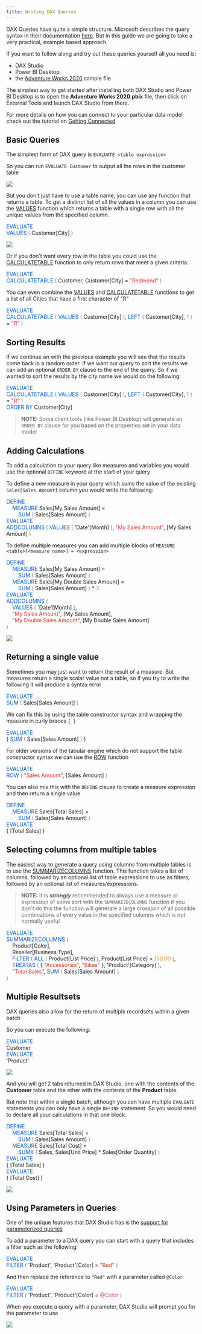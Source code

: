 ```yaml
---
title: Writing DAX Queries
---
```


DAX Queries have quite a simple structure. Microsoft describes the query syntax in their documentation [here](https://docs.microsoft.com/en-us/dax/dax-queries). But in this guide we are going to take a very practical, example based approach. 

If you want to follow along and try out these queries yourself all you need is:
* DAX Studio
* Power BI Desktop
* the [Adventure Works 2020](https://github.com/microsoft/powerbi-desktop-samples/raw/master/DAX/Adventure%20Works%20DW%202020.pbix) sample file

The simplest way to get started after installing both DAX Studio and Power BI Desktop is to open the **Adventure Works 2020.pbix** file, then click on External Tools and launch DAX Studio from there. 

For more details on how you can connect to your particular data model check out the tutorial on [Getting Connected](getting-connected)

## Basic Queries

The simplest form of DAX query is `EVALUATE <table expression>` 

So you can run `EVALUATE Customer` to output all the rows in the customer table

![](evaluate-customer.png)

But you don't just have to use a table name, you can use any function that returns a table. To get a distinct list of all the values in a column you can use the [VALUES](https://dax.guide/values) function which returns a table with a single row with all the unique values from the specified column.

<span class="Keyword" style="color:#035aca">EVALUATE</span><br><span class="Keyword" style="color:#035aca">VALUES</span><span class="Parenthesis" style="color:#808080">&nbsp;(</span>&nbsp;Customer[City]&nbsp;<span class="Parenthesis" style="color:#808080">)</span><br>

![](evaluate-customer-city.png)

Or if you don't want every row in the table you could use the [CALCULATETABLE](https://dax.guide/calculatetable) function to only return rows that meet a given criteria.

<span class="Keyword" style="color:#035aca">EVALUATE</span><br><span class="Keyword" style="color:#035aca">CALCULATETABLE</span><span class="Parenthesis" style="color:#808080">&nbsp;(</span>&nbsp;Customer,&nbsp;Customer[City]&nbsp;=&nbsp;<span class="StringLiteral" style="color:#D93124">"Redmond"</span>&nbsp;<span class="Parenthesis" style="color:#808080">)</span><br>

You can even combine the [VALUES](https://dax.guide/values) and [CALCULATETABLE](https://dax.guide/calculatetable) functions to get a list of all Cities that have a first character of "R"

<span class="Keyword" style="color:#035aca">EVALUATE</span><br><span class="Keyword" style="color:#035aca">CALCULATETABLE</span><span class="Parenthesis" style="color:#808080">&nbsp;(</span>&nbsp;<span class="Keyword" style="color:#035aca">VALUES</span><span class="Parenthesis" style="color:#808080">&nbsp;(</span>&nbsp;Customer[City]&nbsp;<span class="Parenthesis" style="color:#808080">)</span>,&nbsp;<span class="Keyword" style="color:#035aca">LEFT</span><span class="Parenthesis" style="color:#808080">&nbsp;(</span>&nbsp;Customer[City],&nbsp;<span class="Number" style="color:#EE7F18">1</span>&nbsp;<span class="Parenthesis" style="color:#808080">)</span>&nbsp;=&nbsp;<span class="StringLiteral" style="color:#D93124">"R"</span>&nbsp;<span class="Parenthesis" style="color:#808080">)</span><br>

## Sorting Results

If we continue on with the previous example you will see that the results come back in a random order. If we want our query to sort the results we can add an optional `ORDER BY` clause to the end of the query. So if we wanted to sort the results by the city name we would do the following:

<span class="Keyword" style="color:#035aca">EVALUATE</span><br><span class="Keyword" style="color:#035aca">CALCULATETABLE</span><span class="Parenthesis" style="color:#808080">&nbsp;(</span>&nbsp;<span class="Keyword" style="color:#035aca">VALUES</span><span class="Parenthesis" style="color:#808080">&nbsp;(</span>&nbsp;Customer[City]&nbsp;<span class="Parenthesis" style="color:#808080">)</span>,&nbsp;<span class="Keyword" style="color:#035aca">LEFT</span><span class="Parenthesis" style="color:#808080">&nbsp;(</span>&nbsp;Customer[City],&nbsp;<span class="Number" style="color:#EE7F18">1</span>&nbsp;<span class="Parenthesis" style="color:#808080">)</span>&nbsp;=&nbsp;<span class="StringLiteral" style="color:#D93124">"R"</span>&nbsp;<span class="Parenthesis" style="color:#808080">)</span><br><span class="Keyword" style="color:#035aca">ORDER</span>&nbsp;<span class="Keyword" style="color:#035aca">BY</span>&nbsp;Customer[City]<br>

> **NOTE:** Some client tools (like Power BI Desktop) will generate an `ORDER BY` clause for you based on the properties set in your data model


## Adding Calculations

To add a calculation to your query like measures and variables you would use the optional `DEFINE` keyword at the start of your query

To define a new measure in your query which sums the value of the existing `Sales[Sales Amount]` column you would write the following:

<span class="Keyword" style="color:#035aca">DEFINE</span><br><span class="indent4">&nbsp;&nbsp;&nbsp;&nbsp;</span><span class="Keyword" style="color:#035aca">MEASURE</span>&nbsp;Sales[My&nbsp;Sales&nbsp;Amount]&nbsp;=<br><span class="indent8">&nbsp;&nbsp;&nbsp;&nbsp;&nbsp;&nbsp;&nbsp;&nbsp;</span><span class="Keyword" style="color:#035aca">SUM</span><span class="Parenthesis" style="color:#808080">&nbsp;(</span>&nbsp;Sales[Sales&nbsp;Amount]&nbsp;<span class="Parenthesis" style="color:#808080">)</span><br><span class="Keyword" style="color:#035aca">EVALUATE</span><br><span class="Keyword" style="color:#035aca">ADDCOLUMNS</span><span class="Parenthesis" style="color:#808080">&nbsp;(</span>&nbsp;<span class="Keyword" style="color:#035aca">VALUES</span><span class="Parenthesis" style="color:#808080">&nbsp;(</span>&nbsp;'Date'[Month]&nbsp;<span class="Parenthesis" style="color:#808080">)</span>,&nbsp;<span class="StringLiteral" style="color:#D93124">"My&nbsp;Sales&nbsp;Amount"</span>,&nbsp;[My&nbsp;Sales&nbsp;Amount]&nbsp;<span class="Parenthesis" style="color:#808080">)</span><br>

To define multiple measures you can add multiple blocks of `MEASURE <table>[<measure name>] = <expression>`

<span class="Keyword" style="color:#035aca">DEFINE</span><br><span class="indent4">&nbsp;&nbsp;&nbsp;&nbsp;</span><span class="Keyword" style="color:#035aca">MEASURE</span>&nbsp;Sales[My&nbsp;Sales&nbsp;Amount]&nbsp;=<br><span class="indent8">&nbsp;&nbsp;&nbsp;&nbsp;&nbsp;&nbsp;&nbsp;&nbsp;</span><span class="Keyword" style="color:#035aca">SUM</span><span class="Parenthesis" style="color:#808080">&nbsp;(</span>&nbsp;Sales[Sales&nbsp;Amount]&nbsp;<span class="Parenthesis" style="color:#808080">)</span><br><span class="indent4">&nbsp;&nbsp;&nbsp;&nbsp;</span><span class="Keyword" style="color:#035aca">MEASURE</span>&nbsp;Sales[My&nbsp;Double&nbsp;Sales&nbsp;Amount]&nbsp;=<br><span class="indent8">&nbsp;&nbsp;&nbsp;&nbsp;&nbsp;&nbsp;&nbsp;&nbsp;</span><span class="Keyword" style="color:#035aca">SUM</span><span class="Parenthesis" style="color:#808080">&nbsp;(</span>&nbsp;Sales[Sales&nbsp;Amount]&nbsp;<span class="Parenthesis" style="color:#808080">)</span>&nbsp;*&nbsp;<span class="Number" style="color:#EE7F18">2</span><br><span class="Keyword" style="color:#035aca">EVALUATE</span><br><span class="Keyword" style="color:#035aca">ADDCOLUMNS</span><span class="Parenthesis" style="color:#808080">&nbsp;(</span><br><span class="indent4">&nbsp;&nbsp;&nbsp;&nbsp;</span><span class="Keyword" style="color:#035aca">VALUES</span><span class="Parenthesis" style="color:#808080">&nbsp;(</span>&nbsp;'Date'[Month]&nbsp;<span class="Parenthesis" style="color:#808080">)</span>,<br><span class="indent4">&nbsp;&nbsp;&nbsp;&nbsp;</span><span class="StringLiteral" style="color:#D93124">"My&nbsp;Sales&nbsp;Amount"</span>,&nbsp;[My&nbsp;Sales&nbsp;Amount],<br><span class="indent4">&nbsp;&nbsp;&nbsp;&nbsp;</span><span class="StringLiteral" style="color:#D93124">"My&nbsp;Double&nbsp;Sales&nbsp;Amount"</span>,&nbsp;[My&nbsp;Double&nbsp;Sales&nbsp;Amount]<br><span class="Parenthesis" style="color:#808080">)</span><br>

![](evaluate-define-measures.png)


## Returning a single value

Sometimes you may just want to return the result of a measure. But measures return a single scalar value not a table, so if you try to write the following it will produce a syntax error

<span class="Keyword" style="color:#035aca">EVALUATE</span><br><span class="Keyword" style="color:#035aca">SUM</span><span class="Parenthesis" style="color:#808080">&nbsp;(</span>&nbsp;Sales[Sales&nbsp;Amount]&nbsp;<span class="Parenthesis" style="color:#808080">)</span><br>

We can fix this by using the table constructor syntax and wrapping the measure in curly braces `{ }`

<span class="Keyword" style="color:#035aca">EVALUATE</span><br>{&nbsp;<span class="Keyword" style="color:#035aca">SUM</span><span class="Parenthesis" style="color:#808080">&nbsp;(</span>&nbsp;Sales[Sales&nbsp;Amount]&nbsp;<span class="Parenthesis" style="color:#808080">)</span>&nbsp;}<br>

For older versions of the tabular engine which do not support the table constructor syntax we can use the [ROW](https://dax.guide/row) function

<span class="Keyword" style="color:#035aca">EVALUATE</span><br><span class="Keyword" style="color:#035aca">ROW</span><span class="Parenthesis" style="color:#808080">&nbsp;(</span>&nbsp;<span class="StringLiteral" style="color:#D93124">"Sales&nbsp;Amount"</span>,&nbsp;[Sales&nbsp;Amount]&nbsp;<span class="Parenthesis" style="color:#808080">)</span><br>


You can also mix this with the `DEFINE` clause to create a measure expression and then return a single value

<span class="Keyword" style="color:#035aca">DEFINE</span><br><span class="indent4">&nbsp;&nbsp;&nbsp;&nbsp;</span><span class="Keyword" style="color:#035aca">MEASURE</span>&nbsp;Sales[Total&nbsp;Sales]&nbsp;=<br><span class="indent8">&nbsp;&nbsp;&nbsp;&nbsp;&nbsp;&nbsp;&nbsp;&nbsp;</span><span class="Keyword" style="color:#035aca">SUM</span><span class="Parenthesis" style="color:#808080">&nbsp;(</span>&nbsp;Sales[Sales&nbsp;Amount]&nbsp;<span class="Parenthesis" style="color:#808080">)</span><br><span class="Keyword" style="color:#035aca">EVALUATE</span><br>{&nbsp;[Total&nbsp;Sales]&nbsp;}<br>

## Selecting columns from multiple tables

The easiest way to generate a query using columns from multiple tables is to use the [SUMMARIZECOLUMNS](https://dax.guide/summarizecolumns) function. This function takes a list of columns, followed by an optional list of table expressions to use as filters, followed by an optional list of measures/expressions.

> **NOTE:** It is _**strongly**_ recommended to always use a measure or expression of some sort with the `SUMMARIZECOLUMNS` function if you don't do this the function will generate a large crossjoin of all possible combinations of every value in the specified columns which is not normally useful

<span class="Keyword" style="color:#035aca">EVALUATE</span><br><span class="Keyword" style="color:#035aca">SUMMARIZECOLUMNS</span><span class="Parenthesis" style="color:#808080">&nbsp;(</span><br><span class="indent4">&nbsp;&nbsp;&nbsp;&nbsp;</span>Product[Color],<br><span class="indent4">&nbsp;&nbsp;&nbsp;&nbsp;</span>Reseller[Business&nbsp;Type],<br><span class="indent4">&nbsp;&nbsp;&nbsp;&nbsp;</span><span class="Keyword" style="color:#035aca">FILTER</span><span class="Parenthesis" style="color:#808080">&nbsp;(</span>&nbsp;<span class="Keyword" style="color:#035aca">ALL</span><span class="Parenthesis" style="color:#808080">&nbsp;(</span>&nbsp;Product[List&nbsp;Price]&nbsp;<span class="Parenthesis" style="color:#808080">)</span>,&nbsp;Product[List&nbsp;Price]&nbsp;&gt;&nbsp;<span class="Number" style="color:#EE7F18">150.00</span>&nbsp;<span class="Parenthesis" style="color:#808080">)</span>,<br><span class="indent4">&nbsp;&nbsp;&nbsp;&nbsp;</span><span class="Keyword" style="color:#035aca">TREATAS</span><span class="Parenthesis" style="color:#808080">&nbsp;(</span>&nbsp;{&nbsp;<span class="StringLiteral" style="color:#D93124">"Accessories"</span>,&nbsp;<span class="StringLiteral" style="color:#D93124">"Bikes"</span>&nbsp;},&nbsp;'Product'[Category]&nbsp;<span class="Parenthesis" style="color:#808080">)</span>,<br><span class="indent4">&nbsp;&nbsp;&nbsp;&nbsp;</span><span class="StringLiteral" style="color:#D93124">"Total&nbsp;Sales"</span>,&nbsp;<span class="Keyword" style="color:#035aca">SUM</span><span class="Parenthesis" style="color:#808080">&nbsp;(</span>&nbsp;Sales[Sales&nbsp;Amount]&nbsp;<span class="Parenthesis" style="color:#808080">)</span><br><span class="Parenthesis" style="color:#808080">)</span><br>

## Multiple Resultsets

DAX queries also allow for the return of multiple recordsets within a given batch

So you can execute the following: 

<span class="Keyword" style="color:#035aca">EVALUATE</span><br>Customer<br><span class="Keyword" style="color:#035aca">EVALUATE</span><br>'Product'<br>

![](evaluate-2-recordsets.png)

And you will get 2 tabs returned in DAX Studio, one with the contents of the **Customer** table and the other with the contents of the **Product** table.

But note that within a single batch, although you can have multiple `EVALUATE` statements you can only have a single `DEFINE` statement. So you would need to declare all your calculations in that one block.

<span class="Keyword" style="color:#035aca">DEFINE</span><br><span class="indent4">&nbsp;&nbsp;&nbsp;&nbsp;</span><span class="Keyword" style="color:#035aca">MEASURE</span>&nbsp;Sales[Total&nbsp;Sales]&nbsp;=<br><span class="indent8">&nbsp;&nbsp;&nbsp;&nbsp;&nbsp;&nbsp;&nbsp;&nbsp;</span><span class="Keyword" style="color:#035aca">SUM</span><span class="Parenthesis" style="color:#808080">&nbsp;(</span>&nbsp;Sales[Sales&nbsp;Amount]&nbsp;<span class="Parenthesis" style="color:#808080">)</span><br><span class="indent4">&nbsp;&nbsp;&nbsp;&nbsp;</span><span class="Keyword" style="color:#035aca">MEASURE</span>&nbsp;Sales[Total&nbsp;Cost]&nbsp;=<br><span class="indent8">&nbsp;&nbsp;&nbsp;&nbsp;&nbsp;&nbsp;&nbsp;&nbsp;</span><span class="Keyword" style="color:#035aca">SUMX</span><span class="Parenthesis" style="color:#808080">&nbsp;(</span>&nbsp;Sales,&nbsp;Sales[Unit&nbsp;Price]&nbsp;*&nbsp;Sales[Order&nbsp;Quantity]&nbsp;<span class="Parenthesis" style="color:#808080">)</span><br><span class="Keyword" style="color:#035aca">EVALUATE</span><br>{&nbsp;[Total&nbsp;Sales]&nbsp;}<br><span class="Keyword" style="color:#035aca">EVALUATE</span><br>{&nbsp;[Total&nbsp;Cost]&nbsp;}<br>

![](evaluate-2-recordsets-with-measures.png)

## Using Parameters in Queries

One of the unique features that DAX Studio has is the [support for parameterized queries](/documentation/features/parameter-support/)

To add a parameter to a DAX query you can start with a query that includes a filter such as the following:

<span class="Keyword" style="color:#035aca">EVALUATE</span><br><span class="Keyword" style="color:#035aca">FILTER</span><span class="Parenthesis" style="color:#808080">&nbsp;(</span>&nbsp;'Product',&nbsp;'Product'[Color]&nbsp;=&nbsp;<span class="StringLiteral" style="color:#D93124">"Red"</span>&nbsp;<span class="Parenthesis" style="color:#808080">)</span><br>

And then replace the reference to `"Red"` with a parameter called `@Color` 

<span class="Keyword" style="color:#035aca">EVALUATE</span><br><span class="Keyword" style="color:#035aca">FILTER</span><span class="Parenthesis" style="color:#808080">&nbsp;(</span>&nbsp;'Product',&nbsp;'Product'[Color]&nbsp;=&nbsp;<span class="QueryParameter" style="color:#dc419d">@Color</span>&nbsp;<span class="Parenthesis" style="color:#808080">)</span><br>

When you execute a query with a parameter, DAX Studio will prompt you for the parameter to use

![](evaluate-parameter.png)

